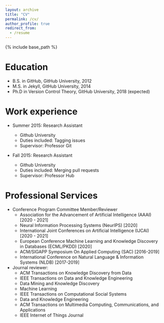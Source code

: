 ```yaml
---
layout: archive
title: "CV"
permalink: /cv/
author_profile: true
redirect_from:
  - /resume
---
```


{% include base_path %}

Education
======
* B.S. in GitHub, GitHub University, 2012
* M.S. in Jekyll, GitHub University, 2014
* Ph.D in Version Control Theory, GitHub University, 2018 (expected)

Work experience
======
* Summer 2015: Research Assistant
  * Github University
  * Duties included: Tagging issues
  * Supervisor: Professor Git

* Fall 2015: Research Assistant
  * Github University
  * Duties included: Merging pull requests
  * Supervisor: Professor Hub
  
  
Professional Services
======
- Conference Program Committee Member/Reviewer
  - Association for the Advancement of Artificial Intelligence (AAAI) [2020 - 2021]
  - Neural Information Processing Systems (NeurIPS) [2020]
  - International Joint Conferences on Artificial Intelligence (IJCAI) [2020 - 2021]
  - European Conference Machine Learning and Knowledge Discovery in Databases (ECML/PKDD) [2020]
  - ACM/SIGAPP Symposium On Applied Computing (SAC) [2016-2019]
  - International Conference on Natural Language & Information Systems (NLDB) [2017-2019]
- Journal reviewer:
  - ACM Transactions on Knowledge Discovery from Data
  - IEEE Transactions on Data and Knowledge Engineering
  - Data Mining and Knowledge Discovery
  - Machine Learning
  - IEEE Transactions on Computational Social Systems
  - Data and Knowledge Engineering
  - ACM Transactions on Multimedia Computing, Communications, and Applications
  - IEEE Internet of Things Journal 
